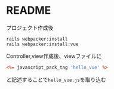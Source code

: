 # README

プロジェクト作成後
```
rails webpacker:install
rails webpacker:install:vue
```
Controller,view作成後、viewファイルに
```html:index.html.erb
<%= javascript_pack_tag 'hello_vue' %>
```
と記述することで`hello_vue.js`を取り込む
